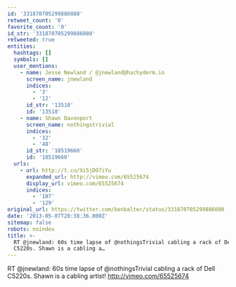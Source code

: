 ```yaml
---
id: '331870705299886080'
retweet_count: '0'
favorite_count: '0'
id_str: '331870705299886080'
retweeted: true
entities:
  hashtags: []
  symbols: []
  user_mentions:
    - name: Jesse Newland / @jnewland@hachyderm.io
      screen_name: jnewland
      indices:
        - '3'
        - '12'
      id_str: '13518'
      id: '13518'
    - name: Shawn Davenport
      screen_name: nothingstrivial
      indices:
        - '32'
        - '48'
      id_str: '18519660'
      id: '18519660'
  urls:
    - url: http://t.co/Xi5jDO7iYu
      expanded_url: http://vimeo.com/65525674
      display_url: vimeo.com/65525674
      indices:
        - '107'
        - '129'
original_url: https://twitter.com/benbalter/status/331870705299886080
date: '2013-05-07T20:38:36.000Z'
sitemap: false
robots: noindex
title: >-
  RT @jnewland: 60s time lapse of @nothingsTrivial cabling a rack of Dell
  C5220s. Shawn is a cabling a…
---
```


RT @jnewland: 60s time lapse of @nothingsTrivial cabling a rack of Dell C5220s. Shawn is a cabling artist! http://vimeo.com/65525674